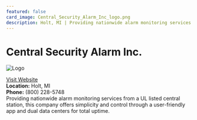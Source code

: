 ```yaml
---
featured: false
card_image: Central_Security_Alarm_Inc_logo.png
description: Holt, MI | Providing nationwide alarm monitoring services from a UL listed central station, this company offers simplicity and control through a user-friendly app and dual data centers for total uptime.
---
```


# Central Security Alarm Inc.
<img src="Central_Security_Alarm_Inc_logo.png" alt="Logo" style="max-width: 200px; height: auto;">

<a href="https://www.csamonitoring.com">Visit Website</a>  
**Location:** Holt, MI  
**Phone:** (800) 228-5748 <br>
Providing nationwide alarm monitoring services from a UL listed central station, this company offers simplicity and control through a user-friendly app and dual data centers for total uptime.
